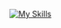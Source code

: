 [![My Skills](https://skillicons.dev/icons?i=html,css,js,java,python,php,spring,express,nodejs,react,dartperline=7)](https://skillicons.dev)
